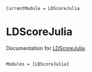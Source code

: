 ```@meta
CurrentModule = LDScoreJulia
```

# LDScoreJulia

Documentation for [LDScoreJulia](https://github.com/harvey2phase/LDScoreJulia.jl).

```@index
```

```@autodocs
Modules = [LDScoreJulia]
```
